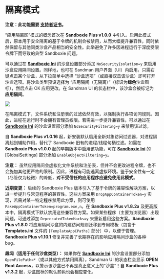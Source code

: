 # 隔离模式

**注意：此功能需要 [支持者证书](https://sandboxie-plus.com/supporter-certificate/)。**

“应用隔离区”模式的概念首次在 **Sandboxie Plus v1.0.0** 中引入。启用此模式后，原本用于安全隔离的基于令牌的机制会被禁用，从而大幅提升兼容性，同时依然保留与其他同类沙盒产品相当的安全性。此举避免了许多因进程运行于深度受限令牌下而导致的典型 Sandboxie 问题。

可以通过在 **[Sandboxie Ini](/docs/Content/zh_CN/SandboxieIni.md)** 的沙盒设置部分添加 `NoSecurityIsolation=y` 来启用沙盒应用隔间设置。同样地，也可在 Sandman 用户界面（UI）内启用。只需右键点击某个沙盒，从下拉菜单中选择 “沙盒选项”（或直接双击该沙盒）即可打开沙盒选项。将沙盒类型预设选择为 “应用隔间（无隔离）”（标识为**绿色**沙盒图标），然后点击 OK 应用更改。在 Sandman UI 的状态栏中，该沙盒会被标记为 **应用隔间**。

![](/docs/Media/Box_CompartmentMode.png)

在隔离模式下，文件系统和注册表的过滤依然有效，以强制执行各项访问规则。因此，进程在运行时不会拥有管理员权限。若需进一步提升兼容性，可以通过在 **[Sandboxie Ini](/docs/Content/zh_CN/SandboxieIni.md)** 的沙盒设置部分添加 `NoSecurityFiltering=y` 来禁用该过滤。

自 **Sandboxie Plus v1.0.16** 起，新安装默认启用全新对象访问过滤器，对进程隔离起到辅助作用，替代了 Sandboxie 旧有的进程/线程句柄过滤。如需在 **Sandboxie Plus v1.0.0** 起的早期版本中启用该功能，可在 **[Sandboxie Ini](/docs/Content/zh_CN/SandboxieIni.md)** 的 [GlobalSettings] 部分添加 `EnableObjectFiltering=y`。

**注意：** 虽然应用隔间会虚拟化文件系统和注册表，但并不会更改进程令牌，也不会施加其他更严格的限制。因此，进程有可能逃离虚拟环境。鉴于安全性有一定（尽管仅为轻微）的降低，**对不受信任的应用程序应避免使用此模式**。

**近期变更：** 后续的 Sandboxie Plus 版本引入了基于令牌的兼容性解决方案，以进一步提升与常见程序的兼容性。这些方案采用 `DropAppContainerToken=y` 实现，若需对某一特定程序禁用此方案，则可使用 `FakeAppContainerToken=program.exe,n`。在 **Sandboxie Plus v1.8.2a** 及更高版本中，隔离模式下默认禁用这些兼容性方案。如果某些程序（主要为浏览器）出现问题，可通过添加 `DeprecatedTokenHacks=y` 来重新启用这些方案。**Sandboxie Plus v1.8.0** 将应用隔间沙盒的内建访问规则迁移到专用模板（包含于 **Templates.ini** 文件的 `[TemplateAppCPaths]` 部分）中，以便于管理。**Sandboxie Plus v1.10.1** 修复并完善了长期存在的影响应用隔间沙盒的各种 bug。

**趣闻（适用于任何沙盒类型）：** 如果你在 **[Sandboxie Ini](/docs/Content/zh_CN/SandboxieIni.md)** 的沙盒设置部分添加 `OpenFilePath=*`（或以其他方式禁用隔离），Sandman UI 的状态栏会显示 **OPEN Root Access**，以警示该沙盒已不再是真正意义上的“沙盒”！自 **Sandboxie Plus v1.3.2** 起，沙盒图标的默认颜色也会相应变化。
